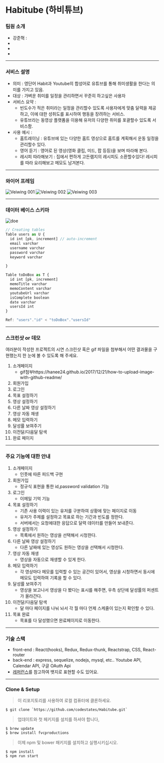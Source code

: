 

# Habitube (하비튜브)

### 팀원 소개
  * 강준혁 : 
  *
  *
  *

---
### 서비스 설명

  * 의미 : 영단어 Habit과 Youtube의 합성어로 유튜브를 통해 취미생활을 한다는 의미를 가지고 있음.
  * 대상 : 가벼운 취미를 일정을 관리하면서 꾸준히 하고싶은 사용자
  * 서비스 요약 : 
    - 빈도수가 적은 취미라는 일정을 관리할수 있도록 사용자에게 맞춤 달력을 제공하고, 이에 대한 성취도를 표시하여 행동을 장려하는 서비스.
    - 유튜브라는 동영상 플랫폼을 이용해 유저의 다양한 취미를 포괄할수 있도록 서비스함.
  * 사용 예시 :
    - 홈트레이닝 : 유튜브에 있는 다양한 홈트 영상으로 홈트를 계획해서 운동 일정을 관리할수 있다.
    - 영어 듣기 : 영어로 된 영상(영화 클립, 미드, 팝 등등)을 보며 따라해 본다.
    - 레시피 따라해보기 : 집에서 편하게 고든램지의 레시피도 소환할수있다! 레시피를 따라 요리해보고 메모도 남겨본다. 
   
---   
### 와이어 프레임
![Veiwing 001](https://user-images.githubusercontent.com/61297852/86470796-205dd680-bd77-11ea-88c2-51cf5a67b481.jpeg)
![Veiwing 002](https://user-images.githubusercontent.com/61297852/86470805-23f15d80-bd77-11ea-9ecf-11192efcde3b.jpeg)
![Veiwing 003](https://user-images.githubusercontent.com/61297852/86470809-25228a80-bd77-11ea-916b-a6bd01a8f04d.jpeg)

---
### 데이터 베이스 스키마  
![doe](https://user-images.githubusercontent.com/59544288/86110879-0fa42b00-bb01-11ea-8b1e-6de5ed54fe46.png)

```js
// Creating tables
Table users as U {
  id int [pk, increment] // auto-increment
  email varchar
  username varchar
  password varchar
  keyword varchar
  
}

Table toDoBox as T {
  id int [pk, increment]
  memoTitle varchar
  memoContent varchar
  youtubeUrl varchar
  isComplete boolean
  date varchar
  usersId int
}

Ref: "users"."id" < "toDoBox"."usersId" 
```

---  
### 스크린샷 or 데모
여러분이 작성한 프로젝트의 시연 스크린샷 혹은 gif 파일을 첨부해서 어떤 결과물을 구현했는지 한 눈에 볼 수 있도록 해 주세요. 
  1. 소개페이지
      - gif첨부https://hanee24.github.io/2017/12/21/how-to-upload-image-with-github-readme/
  2. 회원가입 
  3. 로그인
  4. 목표 설정하기
  5. 영상 설정하기
  6. 다른 날짜 영상 설정하기
  7. 영상 자동 재생
  8. 메모 입력하기
  9. 달성률 보여주기
  10. 이전달/다음달 탐색
  11. 완료 페이지
  
---  
### 주요 기능에 대한 안내  
  1. 소개페이지
      - 인풋에 따른 피드백 구현
  2. 회원가입 
      - 정규식 표현을 통한 id,password validation 기능
  3. 로그인
      - 이메일 기억 기능
  4. 목표 설정하기
      - 기존 사용 이력이 있는 유저를 구분하여 상황에 맞는 페이지로 이동
      - 유저가 주제를 설정하고 목표로 하는 기간과 빈도를 정한다.
      - 서버에서는 요청에대한 응답으로 달력 데이터를 만들어 보내준다.
  5. 영상 설정하기
      - 목록에서 원하는 영상을 선택해서 시청한다.
  6. 다른 날짜 영상 설정하기
      - 다른 날짜에 있는 영상도 원하는 영상을 선택해서 시청한다.
  7. 영상 자동 재생
      - 영상을 자동으로 재생할 수 있게 한다.
  8. 메모 입력하기
      - 각 영상마다 메모를 입력할 수 있는 공간이 있어서, 영상을 시청하면서 동시에 메모도 입력하여 기록을 할 수 있다.
  9. 달성률 보여주기
      - 영상을 보고나서 영상을 다 봤다는 표시를 해주면, 우측 상단에 달성률의 퍼센트가 올라간다. 
  10. 이전달/다음달 탐색
      - 달 마다 페이지를 나눠 놔서 각 월 마다 언제 스케줄이 있는지 확인할 수 있다.
  11. 목표 완료
      - 목표를 다 달성했으면 완료페이지로 이동한다.
  
---  
### 기술 스택
   * front-end : React(hooks), Redux, Redux-thunk, Reactstrap, CSS, React-router
   * back-end : express, sequelize, nodejs, mysql, etc.. Youtube API, Calendar API, 구글 OAuth Api
   * [레퍼런스](https://velog.io/@loakick/Shield-IO-%EC%82%AC%EC%9A%A9%EB%B2%95-iojyndy4pi)를 참고하여 뱃지로 표현할 수도 있어요.

---

### Clone & Setup

> 이 리포지토리를 사용하여 로컬 컴퓨터에 클론하세요. 

```shell
$ git clone `https://github.com/codestates/Habitube.git`
```
> 업데이트와 첫 페키지를 설치를 하셔야 합니다,

```shell
$ brew update
$ brew install fvcproductions
```

> 이제 npm 및 bower 패키지를 설치하고 실행시키십시오.

```shell
$ npm install
$ npm run start
```

<br/>
<br/>

